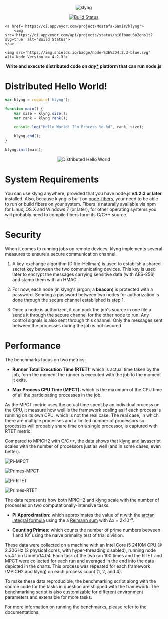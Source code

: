 <p align='center'>
    <img src='https://googledrive.com/host/0BwJ57iK3uPsVUUkzRGJyZ0FEeTg/klyng-logo.png' alt='klyng'>
</p>

<p align='center'>
    <a href='https://travis-ci.org/Mostafa-Samir/klyng'>
        <img src='https://travis-ci.org/Mostafa-Samir/klyng.svg?branch=master' alt='Build Status'>
    </a>

    <a href='https://ci.appveyor.com/project/Mostafa-Samir/klyng'>
        <img src='https://ci.appveyor.com/api/projects/status/ni8fbuou6o2qns1t?svg=true' alt='Build Status'>
    </a>

    <img src='https://img.shields.io/badge/node-%3E%3D4.2.3-blue.svg' alt='Node Version >= 4.2.3'>
</p>

<p align='center'>
    <strong>Write and execute distributed code on <i>any</i><a href='#system-requirements'>*</a> platform that can run node.js</strong>
</p>

# Distributed Hello World!

```javascript
var klyng = require('klyng');

function main() {
    var size = klyng.size();
    var rank = klyng.rank();

    console.log("Hello World! I'm Process %d-%d", rank, size);

    klyng.end();
}

klyng.init(main);
```
<p align='center'>
    <img src='https://googledrive.com/host/0BwJ57iK3uPsVUUkzRGJyZ0FEeTg/dist-hello.gif' alt='Distributed Hello World'>
</p>

# System Requirements

You can use klyng anywhere; provided that you have node.js **v4.2.3 or later** installed. Also, because klyng is built on [node-fibers](https://github.com/laverdet/node-fibers), your need to be able to run or build fibers on your system. Fibers is naturally available via npm for Linux, OS X and Windows 7 (or later), for other operating systems you will probably need to compile fibers form its C/C++ source.

# Security
When it comes to running jobs on remote devices, klyng implements several measures to ensure a secure communication channel.

1. A key-exchange algorithm (Diffie-Hellman) is used to establish a shared secret key between the two communicating devices. This key is used later to encrypt the messages carrying sensitive data (with AES-256) and stamp them with an HMAC.

2. For now, each node (in klyng's jargon, a **beacon**) is protected with a password. Sending a password between two nodes for authorization is done through the secure channel established is step 1.

3. Once a node is authorized, it can pack the job's source in one file a sends it through the secure channel for the other node to run. Any control signals is also sent through this channel. Only the messages sent between the processes during the job is not secured.

# Performance

The benchmarks focus on two metrics:
* **Runner Total Execution Time (RTET):** which is actual time taken by the job, form the moment the runner is executed with the job to the moment it exits.

* **Max Process CPU Time (MPCT):** which is the maximum of the CPU time of all the participating processes in the job.

As the MPCT metric uses the actual time spent by an individual process on the CPU, it measure how well is the framework scaling as if each process is running on its own CPU, which is not the real case. The real case, in which there are multiple processes and a limited number of processors so processes will probably share time on a single processor, is captured with RTET metric.

Compared to MPICH2 with C/C++, the data shows that klyng and javascript scales with the number of processors just as well (and in some cases, even better).

![Pi-MPCT](https://googledrive.com/host/0BwJ57iK3uPsVUUkzRGJyZ0FEeTg/pi-mpct.png)

![Primes-MPCT](https://googledrive.com/host/0BwJ57iK3uPsVUUkzRGJyZ0FEeTg/primes-mpct.png)

![Pi-RTET](https://googledrive.com/host/0BwJ57iK3uPsVUUkzRGJyZ0FEeTg/pi-rtet.png)

![Primes-RTET](https://googledrive.com/host/0BwJ57iK3uPsVUUkzRGJyZ0FEeTg/primes-rtet.png)

The data represents how both MPICH2 and klyng scale with the number of processes on two computationally-intensive tasks:

*  **Pi Approximation:** which approximates the value of π with the [arctan integral formula](https://en.wikipedia.org/wiki/Inverse_trigonometric_functions#Expression_as_definite_integrals) using the a [Reimann sum](http://mathworld.wolfram.com/RiemannSum.html) with Δx = 2x10⁻⁹.

* **Counting Primes:** which counts the number of prime numbers between 1 and 10⁷ using the naive primality test of trial division.

These data were collected on a machine with an Intel Core i5 2410M CPU @ 2.30GHz (2 physical cores, with hyper-threading disabled), running node v5.4.1 on Ubuntu14.04. Each task of the two ran 100 times and the RTET and MPCT were collected for each run and averaged in the end into the data depicted in the charts. This process was repeated for each framework (MPICH2 and klyng) on each process count (1, 2, and 4).

To make these data reproducible, the benchmarking script along with the source code for the tasks in question are shipped with the framework. The benchmarking script is also customizable for different environment parameters and extensible for more tasks.

For more information on running the benchmarks, please refer to the documentations.
